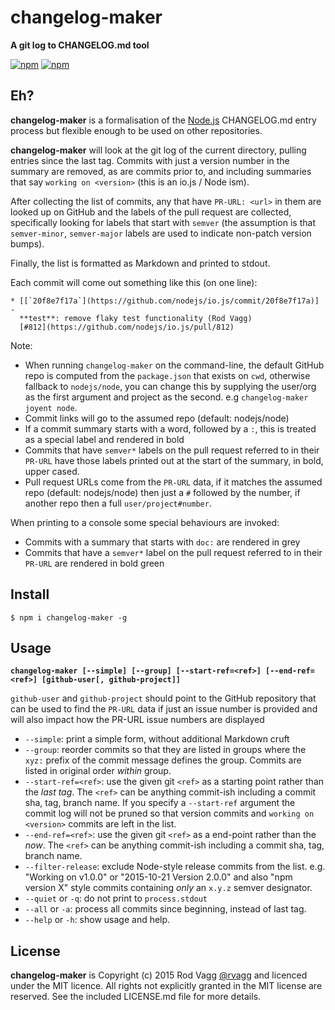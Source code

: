 # changelog-maker

**A git log to CHANGELOG.md tool**

[![npm](https://nodei.co/npm/changelog-maker.png?downloads=true&downloadRank=true)](https://nodei.co/npm/changelog-maker/)
[![npm](https://nodei.co/npm-dl/changelog-maker.png?months=6&height=3)](https://nodei.co/npm/changelog-maker/)

## Eh?

**changelog-maker** is a formalisation of the [Node.js](https://github.com/nodejs/node) CHANGELOG.md entry process but flexible enough to be used on other repositories.

**changelog-maker** will look at the git log of the current directory, pulling entries since the last tag. Commits with just a version number in the summary are removed, as are commits prior to, and including summaries that say `working on <version>` (this is an io.js / Node ism).

After collecting the list of commits, any that have `PR-URL: <url>` in them are looked up on GitHub and the labels of the pull request are collected, specifically looking for labels that start with `semver` (the assumption is that `semver-minor`, `semver-major` labels are used to indicate non-patch version bumps).

Finally, the list is formatted as Markdown and printed to stdout.

Each commit will come out something like this (on one line):

```
* [[`20f8e7f17a`](https://github.com/nodejs/io.js/commit/20f8e7f17a)] -
  **test**: remove flaky test functionality (Rod Vagg)
  [#812](https://github.com/nodejs/io.js/pull/812)
```

Note:

* When running `changelog-maker` on the command-line, the default GitHub repo is computed from the `package.json` that exists on `cwd`, otherwise fallback to `nodejs/node`, you can change this by supplying the user/org as the first argument and project as the second. e.g `changelog-maker joyent node`.
* Commit links will go to the assumed repo (default: nodejs/node)
* If a commit summary starts with a word, followed by a `:`, this is treated as a special label and rendered in bold
* Commits that have `semver*` labels on the pull request referred to in their `PR-URL` have those labels printed out at the start of the summary, in bold, upper cased.
* Pull request URLs come from the `PR-URL` data, if it matches the assumed repo (default: nodejs/node) then just a `#` followed by the number, if another repo then a full `user/project#number`.

When printing to a console some special behaviours are invoked:

* Commits with a summary that starts with `doc:` are rendered in grey
* Commits that have a `semver*` label on the pull request referred to in their `PR-URL` are rendered in bold green

## Install

```
$ npm i changelog-maker -g
```

## Usage

**`changelog-maker [--simple] [--group] [--start-ref=<ref>] [--end-ref=<ref>] [github-user[, github-project]]`**

`github-user` and `github-project` should point to the GitHub repository that can be used to find the `PR-URL` data if just an issue number is provided and will also impact how the PR-URL issue numbers are displayed

 * `--simple`:          print a simple form, without additional Markdown cruft
 * `--group`:           reorder commits so that they are listed in groups where the `xyz:` prefix of the commit message defines the group. Commits are listed in original order _within_ group.
 * `--start-ref=<ref>`: use the given git `<ref>` as a starting point rather than the _last tag_. The `<ref>` can be anything commit-ish including a commit sha, tag, branch name. If you specify a `--start-ref` argument the commit log will not be pruned so that version commits and `working on <version>` commits are left in the list.
 * `--end-ref=<ref>`:   use the given git `<ref>` as a end-point rather than the _now_. The `<ref>` can be anything commit-ish including a commit sha, tag, branch name.
 * `--filter-release`:  exclude Node-style release commits from the list. e.g. "Working on v1.0.0" or "2015-10-21 Version 2.0.0" and also "npm version X" style commits containing _only_ an `x.y.z` semver designator.
 * `--quiet` or `-q`:     do not print to `process.stdout`
 * `--all` or `-a`:       process all commits since beginning, instead of last tag.
 * `--help` or `-h`:      show usage and help.

## License

**changelog-maker** is Copyright (c) 2015 Rod Vagg [@rvagg](https://twitter.com/rvagg) and licenced under the MIT licence. All rights not explicitly granted in the MIT license are reserved. See the included LICENSE.md file for more details.
